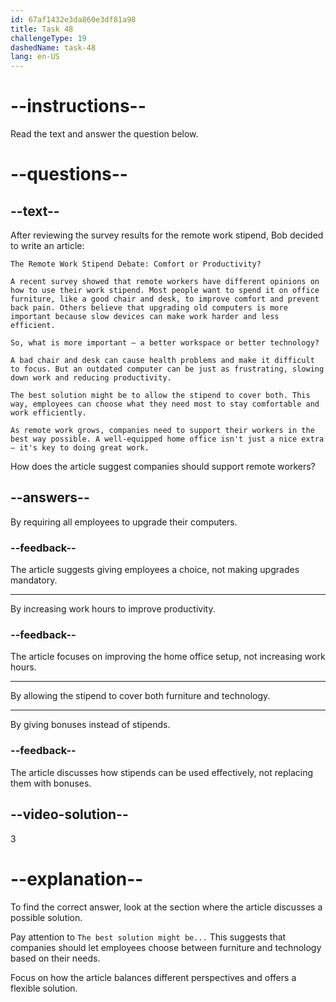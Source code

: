 ```yaml
---
id: 67af1432e3da860e3df81a98
title: Task 48
challengeType: 19
dashedName: task-48
lang: en-US
---
```


<!-- READING -->

# --instructions--

Read the text and answer the question below.

# --questions--

## --text--

After reviewing the survey results for the remote work stipend, Bob decided to write an article:

`The Remote Work Stipend Debate: Comfort or Productivity?`

`A recent survey showed that remote workers have different opinions on how to use their work stipend. Most people want to spend it on office furniture, like a good chair and desk, to improve comfort and prevent back pain. Others believe that upgrading old computers is more important because slow devices can make work harder and less efficient.`

`So, what is more important — a better workspace or better technology?`

`A bad chair and desk can cause health problems and make it difficult to focus. But an outdated computer can be just as frustrating, slowing down work and reducing productivity.`

`The best solution might be to allow the stipend to cover both. This way, employees can choose what they need most to stay comfortable and work efficiently.`

`As remote work grows, companies need to support their workers in the best way possible. A well-equipped home office isn't just a nice extra — it's key to doing great work.`

How does the article suggest companies should support remote workers?

## --answers--

By requiring all employees to upgrade their computers.

### --feedback--

The article suggests giving employees a choice, not making upgrades mandatory.

---

By increasing work hours to improve productivity.

### --feedback--

The article focuses on improving the home office setup, not increasing work hours.

---

By allowing the stipend to cover both furniture and technology.

---

By giving bonuses instead of stipends.

### --feedback--

The article discusses how stipends can be used effectively, not replacing them with bonuses.

## --video-solution--

3

# --explanation--  

To find the correct answer, look at the section where the article discusses a possible solution.  

Pay attention to `The best solution might be...` This suggests that companies should let employees choose between furniture and technology based on their needs.  

Focus on how the article balances different perspectives and offers a flexible solution.
